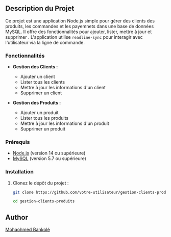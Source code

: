 # 

## Description du Projet

Ce projet est une application Node.js simple pour gérer des clients des produits, les commandes et les payemnets dans une base de données MySQL. Il offre des fonctionnalités pour ajouter, lister, mettre à jour et supprimer . L'application utilise `readline-sync` pour interagir avec l'utilisateur via la ligne de commande.

### Fonctionnalités

- **Gestion des Clients :**
  - Ajouter un client
  - Lister tous les clients
  - Mettre à jour les informations d'un client
  - Supprimer un client

- **Gestion des Produits :**
  - Ajouter un produit
  - Lister tous les produits
  - Mettre à jour les informations d'un produit
  - Supprimer un produit

### Prérequis

- [Node.js](https://nodejs.org/) (version 14 ou supérieure)
- [MySQL](https://www.mysql.com/) (version 5.7 ou supérieure)

### Installation

1. Clonez le dépôt du projet :
   ```bash
   git clone https://github.com/votre-utilisateur/gestion-clients-produits.git
   ```

   ```bash
   cd gestion-clients-produits
   ```

## Author
[Mohaohmed Bankolé](https://github.com/medbankole97)